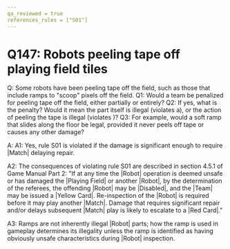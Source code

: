 ```yaml
---
qa_reviewed = true
references_rules = ["S01"]
---
```


# Q147: Robots peeling tape off playing field tiles

Q: Some robots have been peeling tape off the field, such as those that include ramps to "scoop" pixels off the field. Q1: Would a team be penalized for peeling tape off the field, either partially or entirely? Q2: If yes, what is the penalty? Would it mean the part itself is illegal (violates <RG01>a), or the action of peeling the tape is illegal (violates <S01>)? Q3: For example, would a soft ramp that slides along the floor be legal, provided it never peels off tape or causes any other damage?

A: A1: Yes, rule S01 is violated if the damage is significant enough to require |Match| delaying repair.

A2: The consequences of violating rule S01 are described in section 4.5.1 of Game Manual Part 2: "If at any time the |Robot| operation is deemed unsafe or has damaged the |Playing Field| or another |Robot|, by the determination of the referees, the offending |Robot| may be |Disabled|, and the |Team| may be issued a |Yellow Card|. Re-inspection of the |Robot| is required before it may play another |Match|. Damage that requires significant repair and/or delays subsequent |Match| play is likely to escalate to a |Red Card|."

A3: Ramps are not inherently illegal |Robot| parts; how the ramp is used in gameplay determines its illegality unless the ramp is identified as having obviously unsafe characteristics during |Robot| inspection.